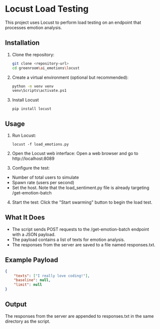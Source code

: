 # Locust Load Testing

This project uses Locust to perform load testing on an endpoint that processes emotion analysis.

## Installation

1.  Clone the repository:
    ```sh
    git clone <repository-url>
    cd greenroom\ai_emotions\locust
    ```
2.  Create a virtual environment (optional but recommended):
    ```sh
    python -m venv venv
    venv\Scripts\activate.ps1
    ```
3.  Install Locust

    ```pip install locust```


## Usage
1. Run Locust:

    ```locust -f load_emotions.py```

2. Open the Locust web interface: 
Open a web browser and go to http://localhost:8089

3. Configure the test:

- Number of total users to simulate
- Spawn rate (users per second)
- Set the host. Note that the load_sentiment.py file is already targeting /get-emotion-batch

4. Start the test:
Click the "Start swarming" button to begin the load test.

## What It Does

- The script sends POST requests to the /get-emotion-batch endpoint with a JSON payload.
- The payload contains a list of texts for emotion analysis.
- The responses from the server are saved to a file named responses.txt.

## Example Payload
    
```json
{
    "texts": ["I really love coding!"],
    "baseline": null,
    "limit": null
}
```

## Output
    
The responses from the server are appended to responses.txt in the same directory as the script.